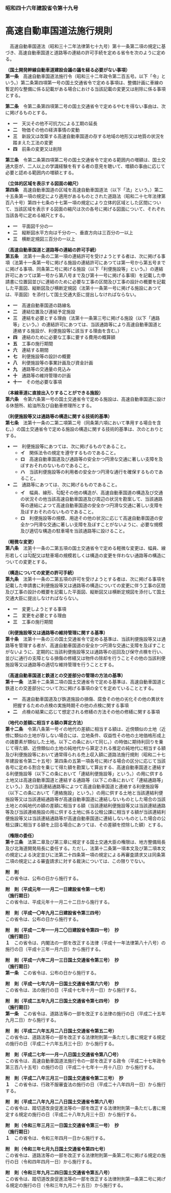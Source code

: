 ### 昭和四十六年建設省令第十九号  
# 高速自動車国道法施行規則  
　高速自動車国道法（昭和三十二年法律第七十九号）第十一条第二項の規定に基づき、高速自動車国道と道路等の連結の許可手続を定める省令を次のように定める。  
  
**（国土開発幹線自動車道建設会議の議を経る必要がない事項）**  
**第一条**　高速自動車国道法施行令（昭和三十二年政令第二百五号。以下「令」という。）第二条第四項第一号の国土交通省令で定める事項は、整備計画に車線の暫定的な整備に係る記載がある場合における当該記載の変更又は削除に係る事項とする。  
  
**第二条**　令第二条第四項第二号の国土交通省令で定めるやむを得ない事由は、次に掲げるものとする。  
* **一**　天災その他不可抗力による工期の延長  
* **二**　物価その他の経済事情の変動  
* **三**　新設又は改築する高速自動車国道の存する地域の地形又は地質の状況を踏まえた工法の変更  
* **四**　前条の変更又は削除  
  
**第三条**　令第二条第四項第二号の国土交通省令で定める範囲内の増額は、国土交通大臣が、二人以上の学識経験を有する者の意見を聴いて、増額の事由に応じて必要と認める範囲内の増額とする。  
  
**（立体的区域を表示する図面の縮尺）**  
**第四条**　高速自動車国道の区域を高速自動車国道法（以下「法」という。）第二十五条第一項の規定により適用があるものとされた道路法（昭和二十七年法律第百八十号）第四十七条の十七第一項の規定により立体的区域とした区間について、当該区域を表示する図面の縮尺は次の各号に掲げる図面について、それぞれ当該各号に定める縮尺とする。  
* **一**　平面図千分の一  
* **二**　縦断図水平方向は千分の一、垂直方向は三百分の一以上  
* **三**　横断定規図三百分の一以上  
  
**（高速自動車国道と道路等の連結の許可手続）**  
**第五条**　法第十一条の二第一項の連結許可を受けようとする者は、次に掲げる事項（法第十一条第一号に掲げる施設の連結許可にあつては第一号から第五号までに掲げる事項、同条第二号に掲げる施設（以下「利便施設等」という。）の連結許可にあつては第一号から第八号まで及び第十一号に掲げる事項）を記載した申請書に位置図並びに連結のために必要な工事の区間及び工事の設計の概要を記載した平面図、縦断図及び横断定規図（法第十一条第一号に掲げる施設にあつては、平面図）を添付して国土交通大臣に提出しなければならない。  
* **一**　高速自動車国道の路線名  
* **二**　連結位置及び連結予定施設  
* **三**　連結を必要とする理由（法第十一条第三号に掲げる施設（以下「通路等」という。）の連結許可にあつては、当該通路等により高速自動車国道と連絡する施設が、利便施設等に該当する理由を含む。）  
* **四**　連結のために必要な工事に要する費用の概算額  
* **五**　工事の施行期間  
* **六**　連結する期間  
* **七**　利便施設等の設計の概要  
* **八**　利便施設等の事業計画及び資金計画  
* **九**　通路等の交通量の見込み  
* **十**　通路等の維持管理の計画  
* **十一**　その他必要な事項  
  
**（本線車道に直接出入りすることができる施設）**  
**第六条**　令第六条第一号の国土交通省令で定める施設は、高速自動車国道に設ける休憩所、給油所及び自動車修理所とする。  
  
**（利便施設等又は通路等の構造に関する技術的基準）**  
**第七条**　法第十一条の二第二項第二号（同条第六項において準用する場合を含む。）の国土交通省令で定める施設の構造に関する技術的基準は、次のとおりとする。  
* **一**　利便施設等にあつては、次に掲げるものであること。  
	* **イ**　関係法令の規定を遵守するものであること。  
	* **ロ**　高速自動車国道及び通路等の安全かつ円滑な交通に著しい支障を及ぼすおそれのないものであること。  
	* **ハ**　当該利便施設等の利用者の安全かつ円滑な通行を確保するものであること。  
* **二**　通路等にあつては、次に掲げるものであること。  
	* **イ**　幅員、線形、<ruby>勾<rt>こう</rt></ruby>配その他の構造が、高速自動車国道の構造及び交通の状況その他当該高速自動車国道及び周辺の状況を勘案して、当該通路等の連結によつて高速自動車国道の安全かつ円滑な交通に著しい支障を及ぼすおそれのないものであること。  
	* **ロ**　利便施設等の規模、用途その他の状況に応じて高速自動車国道の安全かつ円滑な交通に著しい支障を及ぼすことがないように、必要な規模及び適切な構造の駐車場を当該通路等に設けること。  
  
**（軽微な変更）**  
**第八条**　法第十一条の二第五項の国土交通省令で定める軽微な変更は、幅員、線形若しくは<ruby>勾<rt>こう</rt></ruby>配又は駐車場の規模若しくは構造の変更を伴わない通路等の構造についての変更とする。  
  
**（構造についての変更の許可手続）**  
**第九条**　法第十一条の二第五項の許可を受けようとする者は、次に掲げる事項を記載した申請書に利便施設等又は通路等の構造についての変更に伴う工事の区間及び工事の設計の概要を記載した平面図、縦断図又は横断定規図を添付して国土交通大臣に提出しなければならない。  
* **一**　変更しようとする事項  
* **二**　変更を必要とする理由  
* **三**　工事の施行期間  
  
**（利便施設等又は通路等の維持管理に関する基準）**  
**第十条**　法第十一条の三の国土交通省令で定める基準は、当該利便施設等又は通路等を管理する者が、高速自動車国道の安全かつ円滑な交通に支障を及ぼすことがないように、定期的に当該利便施設等又は通路等の巡回及び保守点検を行い、並びに通行の支障となる損傷の修繕又は物件の除却を行うことその他の当該利便施設等又は通路等の適切な維持管理を行うこととする。  
  
**（高速自動車国道と鉄道との交差部分の管理の方法の基準）**  
**第十一条**　法第十二条第二項の国土交通省令で定める基準は、高速自動車国道と鉄道との交差部分について次に掲げる事項の全てを定めていることとする。  
* **一**　高速自動車国道及び鉄道施設の損傷、腐食その他の劣化その他の異状を把握するための点検の実施時期その他の点検に関する事項  
* **二**　点検の結果に応じて想定される修繕の方法その他の修繕に関する事項  
  
**（地代の差額に相当する額の算定方法）**  
**第十二条**　令第八条第一号イの地代の差額に相当する額は、近傍類似の土地（近傍に類似の土地が存しない場合には、立地条件、収益性その他の土地価格形成上の諸要素が類似した土地。以下この条において同じ。）の時価に期待利回りを乗じて得た額、近傍類似の土地の純地代から算定される推定の純地代に相当する額及び利便施設等において通常得られる売上収入額に道路法施行規則（昭和二十七年建設省令第二十五号）第四条の五第一項各号に掲げる場合の区分に応じて当該各号に定める割合を乗じて得た額を勘案して算出する、高速自動車国道と連結する利便施設等（以下この条において「連結利便施設等」という。）の用に供する土地又は高速自動車国道と連結する通路等（以下この条において「連結通路等」という。）及び当該連結通路等によつて高速自動車国道と連絡する利便施設等（以下この条において「連絡施設」という。）の用に供する土地と当該連結利便施設等又は当該連結通路等が高速自動車国道に連結しないものとした場合の当該土地との純地代の額の差額に相当する額（当該連結利便施設等又は当該連結通路等及び当該連絡施設の用に供する土地に係る公租公課に相当する額が当該連結利便施設等又は当該連結通路等が高速自動車国道に連結しないものとした場合の公租公課に相当する額を上回る場合にあつては、その差額を控除した額）とする。  
  
**（権限の委任）**  
**第十三条**　法第二章及び第三章に規定する国土交通大臣の権限は、地方整備局長及び北海道開発局長に委任する。ただし、法第十二条第一項本文及び第二項本文の規定による決定並びに法第二十四条第一項の規定による再審査請求又は同条第二項の規定による審査請求に対する裁決については、この限りでない。  
  
**附　則**  
この省令は、公布の日から施行する。  
  
**附　則（平成元年一一月二一日建設省令第一七号）**  
**（施行期日）**  
この省令は、平成元年十一月二十二日から施行する。  
  
**附　則（平成一〇年九月二日建設省令第三四号）**  
この省令は、公布の日から施行する。  
  
**附　則（平成一二年一一月二〇日建設省令第四一号）　抄**  
**（施行期日）**  
**１**　この省令は、内閣法の一部を改正する法律（平成十一年法律第八十八号）の施行の日（平成十三年一月六日）から施行する。  
  
**附　則（平成一六年二月一三日国土交通省令第三号）　抄**  
**（施行期日）**  
**第一条**　この省令は、公布の日から施行する。  
  
**附　則（平成一七年六月一日国土交通省令第六六号）　抄**  
この省令は、法の施行の日（平成十七年十月一日）から施行する。  
  
**附　則（平成二五年九月二日国土交通省令第七四号）　抄**  
**（施行期日）**  
**第一条**　この省令は、道路法等の一部を改正する法律の施行の日（平成二十五年九月二日）から施行する。  
  
**附　則（平成二六年五月二八日国土交通省令第五二号）**  
この省令は、道路法等の一部を改正する法律附則第一条ただし書に規定する規定の施行の日（平成二十六年五月三十日）から施行する。  
  
**附　則（平成二七年一一月一八日国土交通省令第八〇号）**  
この省令は、高速自動車国道法施行令の一部を改正する政令（平成二十七年政令第三百八十五号）の施行の日（平成二十七年十一月十八日）から施行する。  
  
**附　則（平成二八年三月三一日国土交通省令第二三号）　抄**  
**１**　この省令は、行政不服審査法の施行の日（平成二十八年四月一日）から施行する。  
  
**附　則（平成二八年九月二八日国土交通省令第六八号）**  
この省令は、踏切道改良促進法等の一部を改正する法律附則第一条ただし書に規定する規定の施行の日（平成二十八年九月三十日）から施行する。  
  
**附　則（令和三年三月三一日国土交通省令第三一号）　抄**  
**（施行期日）**  
**１**　この省令は、令和三年四月一日から施行する。  
  
**附　則（令和三年七月九日国土交通省令第四七号）**  
この省令は、道路法等の一部を改正する法律附則第一条第二号に掲げる規定の施行の日（令和四年四月一日）から施行する。  
  
**附　則（令和三年九月二四日国土交通省令第五八号）**  
この省令は、踏切道改良促進法等の一部を改正する法律附則第一条第二号に掲げる規定の施行の日（令和三年九月二十五日）から施行する。  
  

